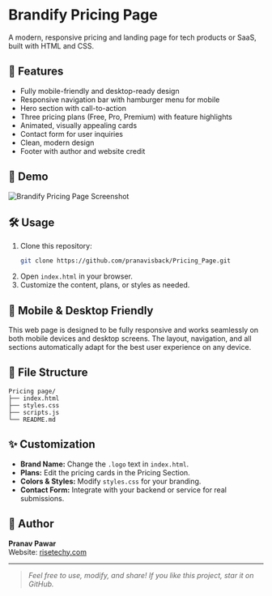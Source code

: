 # Brandify Pricing Page

A modern, responsive pricing and landing page for tech products or SaaS, built with HTML and CSS.

## 🌟 Features

- Fully mobile-friendly and desktop-ready design
- Responsive navigation bar with hamburger menu for mobile
- Hero section with call-to-action
- Three pricing plans (Free, Pro, Premium) with feature highlights
- Animated, visually appealing cards
- Contact form for user inquiries
- Clean, modern design
- Footer with author and website credit

## 🚀 Demo

![Brandify Pricing Page Screenshot](https://lh3.googleusercontent.com/d/1rWxNBRP6TFVZRA6nD9_f-CgL5Ga1rit3)

## 🛠️ Usage

1. Clone this repository:
   ```sh
   git clone https://github.com/pranavisback/Pricing_Page.git
   ```
2. Open `index.html` in your browser.
3. Customize the content, plans, or styles as needed.

## 📱 Mobile & Desktop Friendly

This web page is designed to be fully responsive and works seamlessly on both mobile devices and desktop screens. The layout, navigation, and all sections automatically adapt for the best user experience on any device.

## 📁 File Structure

```
Pricing page/
├── index.html
├── styles.css
├── scripts.js
└── README.md
```

## ✨ Customization

- **Brand Name:** Change the `.logo` text in `index.html`.
- **Plans:** Edit the pricing cards in the Pricing Section.
- **Colors & Styles:** Modify `styles.css` for your branding.
- **Contact Form:** Integrate with your backend or service for real submissions.

## 👤 Author

**Pranav Pawar**  
Website: [risetechy.com](https://risetechy.com)

---

> *Feel free to use, modify, and share! If you like this project, star it on GitHub.*

